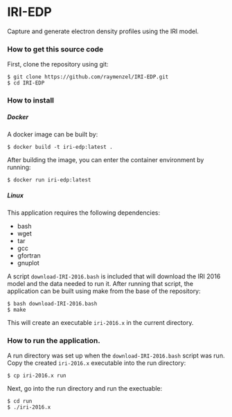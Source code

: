 # IRI-EDP
Capture and generate electron density profiles using the IRI model.

### How to get this source code
First, clone the repository using git:

```
$ git clone https://github.com/raymenzel/IRI-EDP.git
$ cd IRI-EDP
```

### How to install

##### Docker
A docker image can be built by:

```
$ docker build -t iri-edp:latest .
```

After building the image, you can enter the container environment by running:

```
$ docker run iri-edp:latest
```

##### Linux
This application requires the following dependencies:
- bash
- wget
- tar
- gcc
- gfortran
- gnuplot

A script `download-IRI-2016.bash` is included that will download the IRI 2016
model and the data needed to run it.  After running that script, the application
can be built using make from the base of the repository:

```
$ bash download-IRI-2016.bash
$ make
```

This will create an executable `iri-2016.x` in the current directory.

### How to run the application.
A run directory was set up when the `download-IRI-2016.bash` script was run.
Copy the created `iri-2016.x` executable into the run directory:

```
$ cp iri-2016.x run
```
Next, go into the run directory and run the exectuable:

```
$ cd run
$ ./iri-2016.x
```
